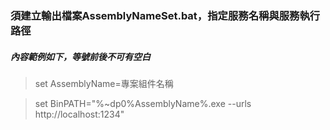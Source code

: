 ﻿### 須建立輸出檔案AssemblyNameSet.bat，指定服務名稱與服務執行路徑
##### 內容範例如下，等號前後不可有空白

>set AssemblyName=專案組件名稱

>set BinPATH="%~dp0%AssemblyName%.exe --urls http://localhost:1234"